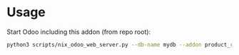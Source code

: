 # Usage

Start Odoo including this addon (from repo root):

```bash
python3 scripts/nix_odoo_web_server.py --db-name mydb --addon product_route_profile
```
